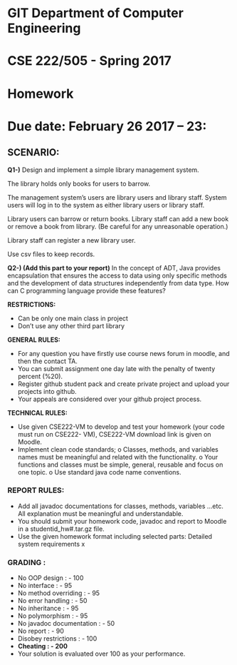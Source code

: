 # GIT Department of Computer Engineering

# CSE 222/505 - Spring 2017

# Homework #

# Due date: February 26 2017 – 23:

## SCENARIO:

**Q1-)** Design and implement a simple library management system.

The library holds only books for users to barrow.

The management system’s users are library users and library staff. System users will log in to the
system as either library users or library staff.

Library users can barrow or return books. Library staff can add a new book or remove a book from
library. (Be careful for any unreasonable operation.)

Library staff can register a new library user.

Use csv files to keep records.

**Q2-) (Add this part to your report)** In the concept of ADT, Java provides encapsulation that ensures
the access to data using only specific methods and the development of data structures
independently from data type. How can C programming language provide these features?

**RESTRICTIONS:**

- Can be only one main class in project
- Don’t use any other third part library

**GENERAL RULES:**

- For any question you have firstly use course news forum in moodle, and then the contact TA.
- You can submit assignment one day late with the penalty of twenty percent (%20).
- Register github student pack and create private project and upload your projects into github.
- Your appeals are considered over your github project process.

**TECHNICAL RULES:**

- Use given CSE222-VM to develop and test your homework (your code must run on CSE222-
    VM), CSE222-VM download link is given on Moodle.
- Implement clean code standards;
    o Classes, methods, and variables names must be meaningful and related with the
       functionality.
    o Your functions and classes must be simple, general, reusable and focus on one topic.
    o Use standard java code name conventions.


### REPORT RULES:

- Add all javadoc documentations for classes, methods, variables ...etc. All explanation must be
    meaningful and understandable.
- You should submit your homework code, javadoc and report to Moodle in a
    studentid_hw#.tar.gz file.
- Use the given homework format including selected parts:
    Detailed system requirements x

### GRADING :

- No OOP design : - 100
- No interface : - 95
- No method overriding : - 95
- No error handling : - 50
- No inheritance : - 95
- No polymorphism : - 95
- No javadoc documentation : - 50
- No report : - 90
- Disobey restrictions : - 100
- **Cheating : - 200**
- Your solution is evaluated over 100 as your performance.




